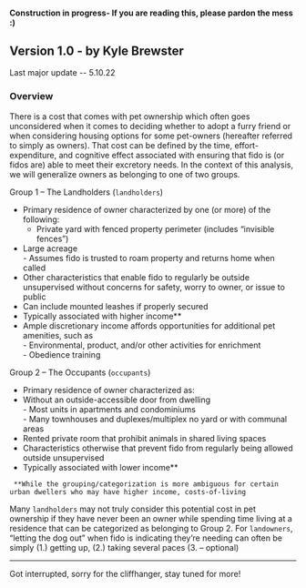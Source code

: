 #### Construction in progress-  If you are reading this, please pardon the mess :)

## Version 1.0 - by Kyle Brewster
Last major update -- 5.10.22

### Overview
There is a cost that comes with pet ownership which often goes unconsidered when it comes to deciding whether to adopt a furry friend or when considering housing options for some pet-owners (hereafter referred to simply as owners). That cost can be defined by the time, effort-expenditure, and cognitive effect associated with ensuring that fido is (or fidos are) able to meet their excretory needs. In the context of this analysis, we will generalize owners as belonging to one of two groups.

Group 1 – The Landholders (`landholders`)   
  -	Primary residence of owner characterized by one (or more) of the following:  
    -	Private yard with fenced property perimeter (includes “invisible fences”)  
   - Large acreage  
    - Assumes fido is trusted to roam property and returns home when called  
   - Other characteristics that enable fido to regularly be outside unsupervised without concerns for safety, worry to owner, or issue to public  
   - Can include mounted leashes if properly secured  
  - Typically associated with higher income**  
   - Ample discretionary income affords opportunities for additional pet amenities, such as  
    - Environmental, product, and/or other activities for enrichment  
    - Obedience training  
        
Group 2 – The Occupants (`occupants`)  
  - Primary residence of owner characterized as:  
   - Without an outside-accessible door from dwelling  
    - Most units in apartments and condominiums  
    - Many townhouses and duplexes/multiplex no yard or with communal areas  
   - Rented private room that prohibit animals in shared living spaces  
   - Characteristics otherwise that prevent fido from regularly being allowed outside unsupervised  
   -	Typically associated with lower income**  


     **While the grouping/categorization is more ambiguous for certain urban dwellers who may have higher income, costs-of-living 


Many ` landholders ` may not truly consider this potential cost in pet ownership if they have never been an owner while spending time living at a residence that can be categorized as belonging to Group 2. For `landowners`, “letting the dog out” when fido is indicating they’re needing can often be simply (1.) getting up, (2.) taking several paces (3. – optional) 

----------------------

Got interrupted, sorry for the cliffhanger, stay tuned for more! 
